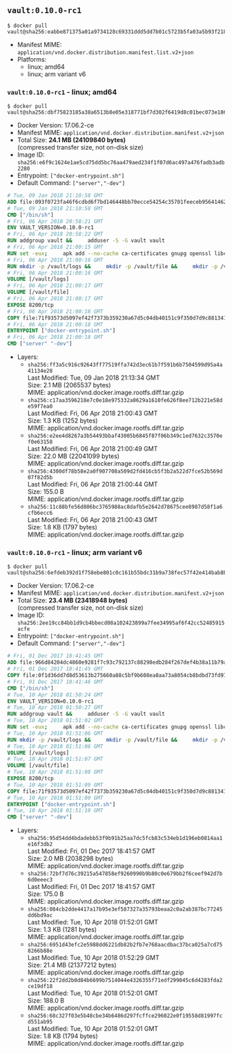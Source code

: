 ## `vault:0.10.0-rc1`

```console
$ docker pull vault@sha256:eabbe871375a01a9734128c69331ddd5dd7b01c5723b5fa03a5b93f2183f98ec
```

-	Manifest MIME: `application/vnd.docker.distribution.manifest.list.v2+json`
-	Platforms:
	-	linux; amd64
	-	linux; arm variant v6

### `vault:0.10.0-rc1` - linux; amd64

```console
$ docker pull vault@sha256:dbf75823185a38a6513b8e05e318771bf7d302f6419d8c01bec073e1860f6039
```

-	Docker Version: 17.06.2-ce
-	Manifest MIME: `application/vnd.docker.distribution.manifest.v2+json`
-	Total Size: **24.1 MB (24109840 bytes)**  
	(compressed transfer size, not on-disk size)
-	Image ID: `sha256:e6f9c1624e1ae5cd75dd5bc76aa479aed234f1f07d6ac497a476fadb3adb2280`
-	Entrypoint: `["docker-entrypoint.sh"]`
-	Default Command: `["server","-dev"]`

```dockerfile
# Tue, 09 Jan 2018 21:10:58 GMT
ADD file:093f0723fa46f6cdbd6f7bd146448bb70ecce54254c35701feeceb956414622f in / 
# Tue, 09 Jan 2018 21:10:58 GMT
CMD ["/bin/sh"]
# Fri, 06 Apr 2018 20:58:21 GMT
ENV VAULT_VERSION=0.10.0-rc1
# Fri, 06 Apr 2018 20:58:22 GMT
RUN addgroup vault &&     adduser -S -G vault vault
# Fri, 06 Apr 2018 21:00:15 GMT
RUN set -eux;     apk add --no-cache ca-certificates gnupg openssl libcap su-exec dumb-init &&     apkArch="$(apk --print-arch)";     case "$apkArch" in         armhf) ARCH='arm' ;;         aarch64) ARCH='arm64' ;;         x86_64) ARCH='amd64' ;;         x86) ARCH='386' ;;         *) echo >&2 "error: unsupported architecture: $apkArch"; exit 1 ;;     esac &&     gpg --keyserver hkp://pgp.mit.edu:80 --recv-keys 91A6E7F85D05C65630BEF18951852D87348FFC4C &&     mkdir -p /tmp/build &&     cd /tmp/build &&     wget https://releases.hashicorp.com/vault/${VAULT_VERSION}/vault_${VAULT_VERSION}_linux_${ARCH}.zip &&     wget https://releases.hashicorp.com/vault/${VAULT_VERSION}/vault_${VAULT_VERSION}_SHA256SUMS &&     wget https://releases.hashicorp.com/vault/${VAULT_VERSION}/vault_${VAULT_VERSION}_SHA256SUMS.sig &&     gpg --batch --verify vault_${VAULT_VERSION}_SHA256SUMS.sig vault_${VAULT_VERSION}_SHA256SUMS &&     grep vault_${VAULT_VERSION}_linux_${ARCH}.zip vault_${VAULT_VERSION}_SHA256SUMS | sha256sum -c &&     unzip -d /bin vault_${VAULT_VERSION}_linux_${ARCH}.zip &&     cd /tmp &&     rm -rf /tmp/build &&     gpgconf --kill dirmngr &&     gpgconf --kill gpg-agent &&     apk del gnupg openssl &&     rm -rf /root/.gnupg
# Fri, 06 Apr 2018 21:00:16 GMT
RUN mkdir -p /vault/logs &&     mkdir -p /vault/file &&     mkdir -p /vault/config &&     chown -R vault:vault /vault
# Fri, 06 Apr 2018 21:00:16 GMT
VOLUME [/vault/logs]
# Fri, 06 Apr 2018 21:00:17 GMT
VOLUME [/vault/file]
# Fri, 06 Apr 2018 21:00:17 GMT
EXPOSE 8200/tcp
# Fri, 06 Apr 2018 21:00:18 GMT
COPY file:71f93573d5097ef42f7373b359230a67d5c04db40151c9f350d7d9c881341c67 in /usr/local/bin/docker-entrypoint.sh 
# Fri, 06 Apr 2018 21:00:18 GMT
ENTRYPOINT ["docker-entrypoint.sh"]
# Fri, 06 Apr 2018 21:00:18 GMT
CMD ["server" "-dev"]
```

-	Layers:
	-	`sha256:ff3a5c916c92643ff77519ffa742d3ec61b7f591b6b7504599d95a4a41134e28`  
		Last Modified: Tue, 09 Jan 2018 21:13:34 GMT  
		Size: 2.1 MB (2065537 bytes)  
		MIME: application/vnd.docker.image.rootfs.diff.tar.gzip
	-	`sha256:c17aa3596218e7c0e18e975332a0629a1610fe626f8ee712b221e58de59f7ea0`  
		Last Modified: Fri, 06 Apr 2018 21:00:43 GMT  
		Size: 1.3 KB (1252 bytes)  
		MIME: application/vnd.docker.image.rootfs.diff.tar.gzip
	-	`sha256:e2ee4d8267a3b54493bbaf43005b6845f87f06b349c1ed7632c3570ef0e63158`  
		Last Modified: Fri, 06 Apr 2018 21:00:49 GMT  
		Size: 22.0 MB (22041099 bytes)  
		MIME: application/vnd.docker.image.rootfs.diff.tar.gzip
	-	`sha256:4300df78b58e2a0f907708a509d2fd416cb5f3b2a522d7fce52b569d07f82d5b`  
		Last Modified: Fri, 06 Apr 2018 21:00:44 GMT  
		Size: 155.0 B  
		MIME: application/vnd.docker.image.rootfs.diff.tar.gzip
	-	`sha256:11c88bfe56d806bc3765988ac8dafb5e2642d78675cee8987d58f1a6cfb6ecc6`  
		Last Modified: Fri, 06 Apr 2018 21:00:43 GMT  
		Size: 1.8 KB (1797 bytes)  
		MIME: application/vnd.docker.image.rootfs.diff.tar.gzip

### `vault:0.10.0-rc1` - linux; arm variant v6

```console
$ docker pull vault@sha256:6efdeb392d1f758ebe801c0c161b55bdc31b9a738fec57f42e414bab8b097fef
```

-	Docker Version: 17.06.2-ce
-	Manifest MIME: `application/vnd.docker.distribution.manifest.v2+json`
-	Total Size: **23.4 MB (23418948 bytes)**  
	(compressed transfer size, not on-disk size)
-	Image ID: `sha256:2ee19cc84bb1d9cb4bbecd08a102423899a7fee34995af6f42cc52485915acfe`
-	Entrypoint: `["docker-entrypoint.sh"]`
-	Default Command: `["server","-dev"]`

```dockerfile
# Fri, 01 Dec 2017 18:41:45 GMT
ADD file:966d84204dc4860e9281f7c93c792137c88298edb284f267def4b38a11b79a1f in / 
# Fri, 01 Dec 2017 18:41:45 GMT
COPY file:0f1d36dd7d8d53613b275660a88c5bf9b608ea8aa73a8054cb8bdbd73fd971ac in /etc/localtime 
# Fri, 01 Dec 2017 18:41:46 GMT
CMD ["/bin/sh"]
# Tue, 10 Apr 2018 01:50:24 GMT
ENV VAULT_VERSION=0.10.0-rc1
# Tue, 10 Apr 2018 01:50:27 GMT
RUN addgroup vault &&     adduser -S -G vault vault
# Tue, 10 Apr 2018 01:51:02 GMT
RUN set -eux;     apk add --no-cache ca-certificates gnupg openssl libcap su-exec dumb-init &&     apkArch="$(apk --print-arch)";     case "$apkArch" in         armhf) ARCH='arm' ;;         aarch64) ARCH='arm64' ;;         x86_64) ARCH='amd64' ;;         x86) ARCH='386' ;;         *) echo >&2 "error: unsupported architecture: $apkArch"; exit 1 ;;     esac &&     gpg --keyserver hkp://pgp.mit.edu:80 --recv-keys 91A6E7F85D05C65630BEF18951852D87348FFC4C &&     mkdir -p /tmp/build &&     cd /tmp/build &&     wget https://releases.hashicorp.com/vault/${VAULT_VERSION}/vault_${VAULT_VERSION}_linux_${ARCH}.zip &&     wget https://releases.hashicorp.com/vault/${VAULT_VERSION}/vault_${VAULT_VERSION}_SHA256SUMS &&     wget https://releases.hashicorp.com/vault/${VAULT_VERSION}/vault_${VAULT_VERSION}_SHA256SUMS.sig &&     gpg --batch --verify vault_${VAULT_VERSION}_SHA256SUMS.sig vault_${VAULT_VERSION}_SHA256SUMS &&     grep vault_${VAULT_VERSION}_linux_${ARCH}.zip vault_${VAULT_VERSION}_SHA256SUMS | sha256sum -c &&     unzip -d /bin vault_${VAULT_VERSION}_linux_${ARCH}.zip &&     cd /tmp &&     rm -rf /tmp/build &&     gpgconf --kill dirmngr &&     gpgconf --kill gpg-agent &&     apk del gnupg openssl &&     rm -rf /root/.gnupg
# Tue, 10 Apr 2018 01:51:06 GMT
RUN mkdir -p /vault/logs &&     mkdir -p /vault/file &&     mkdir -p /vault/config &&     chown -R vault:vault /vault
# Tue, 10 Apr 2018 01:51:06 GMT
VOLUME [/vault/logs]
# Tue, 10 Apr 2018 01:51:07 GMT
VOLUME [/vault/file]
# Tue, 10 Apr 2018 01:51:08 GMT
EXPOSE 8200/tcp
# Tue, 10 Apr 2018 01:51:09 GMT
COPY file:71f93573d5097ef42f7373b359230a67d5c04db40151c9f350d7d9c881341c67 in /usr/local/bin/docker-entrypoint.sh 
# Tue, 10 Apr 2018 01:51:09 GMT
ENTRYPOINT ["docker-entrypoint.sh"]
# Tue, 10 Apr 2018 01:51:10 GMT
CMD ["server" "-dev"]
```

-	Layers:
	-	`sha256:95d54dd4bdadebb53f9b91b25aa7dc5fcb83c534eb1d196eb0814aa1e16f3db2`  
		Last Modified: Fri, 01 Dec 2017 18:41:57 GMT  
		Size: 2.0 MB (2038298 bytes)  
		MIME: application/vnd.docker.image.rootfs.diff.tar.gzip
	-	`sha256:72bf7d76c39215a547858ef9260990b9b80c0e679bb2f6ceef942d7b6d0eeec3`  
		Last Modified: Fri, 01 Dec 2017 18:41:57 GMT  
		Size: 175.0 B  
		MIME: application/vnd.docker.image.rootfs.diff.tar.gzip
	-	`sha256:084cb2dde4417a17b95e3ef587327a35793beaa2c0a2ab387bc77245dd6bd9ac`  
		Last Modified: Tue, 10 Apr 2018 01:52:01 GMT  
		Size: 1.3 KB (1281 bytes)  
		MIME: application/vnd.docker.image.rootfs.diff.tar.gzip
	-	`sha256:6951d43efc2e5988dd6221db82b2fb7e768aacdbac37bca025a7cd758266b88e`  
		Last Modified: Tue, 10 Apr 2018 01:52:29 GMT  
		Size: 21.4 MB (21377212 bytes)  
		MIME: application/vnd.docker.image.rootfs.diff.tar.gzip
	-	`sha256:22f2dd2b0d84b6699b7514044e4326355f71edf299045c6d4283fda2ce19df18`  
		Last Modified: Tue, 10 Apr 2018 01:52:01 GMT  
		Size: 188.0 B  
		MIME: application/vnd.docker.image.rootfs.diff.tar.gzip
	-	`sha256:68c327f03e5b48cbe34b6486d297fcffce296022e0f19558d81997fcd551ab95`  
		Last Modified: Tue, 10 Apr 2018 01:52:01 GMT  
		Size: 1.8 KB (1794 bytes)  
		MIME: application/vnd.docker.image.rootfs.diff.tar.gzip
